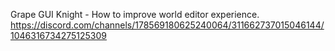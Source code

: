 Grape GUI Knight - How to improve world editor experience.
https://discord.com/channels/178569180625240064/311662737015046144/1046316734275125309




